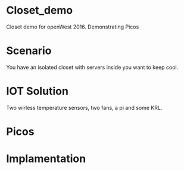 # Closet_demo
Closet demo for openWest 2016. Demonstrating Picos
# Scenario
You have an isolated closet with servers inside you want to keep cool. 
# IOT Solution
Two wirless temperature sensors, two fans, a pi and some KRL.
# Picos
# Implamentation 
